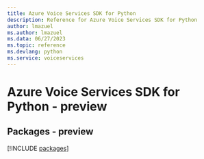 ```yaml
---
title: Azure Voice Services SDK for Python
description: Reference for Azure Voice Services SDK for Python
author: lmazuel
ms.author: lmazuel
ms.data: 06/27/2023
ms.topic: reference
ms.devlang: python
ms.service: voiceservices
---
```

# Azure Voice Services SDK for Python - preview
## Packages - preview
[!INCLUDE [packages](voice-services-index.md)]